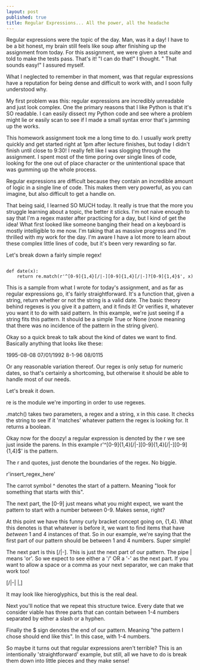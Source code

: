 ```yaml
---
layout: post
published: true
title: Regular Expressions... All the power, all the headache
---
```


Regular expressions were the topic of the day. Man, was it a day! I have to be
a bit honest, my brain still feels like soup after finishing up the assignment
from today. For this assignment, we were given a test suite and told to make the
tests pass. That's it! "I can do that!" I thought. " That sounds easy!" I assured myself.

What I neglected to remember in that moment, was that regular expressions
have a reputation for being dense and difficult to work with, and I soon fully
understood why.

My first problem was this: regular expressions are incredibly unreadable and just
look complex. One the primary reasons that I like Python is that it's SO readable.
I can easily dissect my Python code and see where a problem might lie or easily
scan to see if I made a small syntax error that's jamming up the works.

This homework assignment took me a long time to do. I usually work pretty quickly
and get started right at 1pm after lecture finishes, but today I didn't finish
until close to 9:30! I really felt like I was slogging through the assignment. I spent most of the time poring over single lines of code, looking for the one out of place character or the unintentional space that was gumming up the whole process.

Regular expressions are difficult because they contain an incredible amount of
logic in a single line of code. This makes them very powerful, as you can imagine,
but also difficult to get a handle on.

That being said, I learned SO MUCH today. It really is true that the more you
struggle learning about a topic, the better it sticks. I'm not naive enough to say
that I'm a regex master after practicing for a day, but I kind of get the idea!
What first looked like someone banging their head on a keyboard is mostly
intelligible to me now. I'm taking that as massive progress and I'm thrilled with
my work for the day. I'm aware I have a lot more to learn about these complex little
lines of code, but it's been very rewarding so far.

Let's break down a fairly simple regex!


<pre><code>
def date(x):
    return re.match(r'^[0-9]{1,4}[/|-][0-9]{1,4}[/|-]?[0-9]{1,4}$', x)
</code></pre>

This is a sample from what I wrote for today's assignment, and as far as regular
expressions go, it's fairly straightforward. It's a function that, given a string,
return whether or not the string is a valid date. The basic theory behind regexes
is you give it a pattern, and it finds it! Or verifies it, whatever you want it to
do with said pattern. In this example, we're just seeing if a string fits this pattern. It should be a simple True or None (none meaning that there was no
incidence of the pattern in the string given).

Okay so a quick break to talk about the kind of dates we want to find. Basically
anything that looks like these:

1995-08-08
07/01/1992
8-1-96
08/0115

Or any reasonable variation thereof. Our regex is only setup for numeric dates,
so that's certainly a shortcoming, but otherwise it should be able to handle most
of our needs.

Let's break it down.

re is the module we're importing in order to use regexes.

.match() takes two parameters, a regex and a string, x in this case. It checks
the string to see if it 'matches' whatever pattern the regex is looking for. It returns a boolean.

Okay now for the doozy! a regular expression is denoted by the r we see just inside
the parens. In this example r'^[0-9]{1,4}[/|-][0-9]{1,4}[/|-][0-9]{1,4}$' is the
pattern.

The r and quotes, just denote the boundaries of the regex. No biggie.

r'insert_regex_here'

The carrot symbol ^ denotes the start of a pattern. Meaning "look for something
that starts with this".

The next part, the [0-9] just means what you might expect, we want the pattern to
start with a number between 0-9. Makes sense, right?

At this point we have this funny curly bracket concept going on, {1,4}. What
this denotes is that whatever is before it, we want to find items that
have *between* 1 and 4 instances of that. So in our example, we're saying that the
first part of our pattern should be between 1 and 4 numbers. Super simple!

The next part is this [/|-]. This is just the next part of our pattern. The pipe
| means 'or'. So we expect to see either a '/' OR a '-' as the next part. If you
want to allow a space or a comma as your next separator, we can make that work too!

[/|-| |,]

It may look like hieroglyphics, but this is the real deal.

Next you'll notice that we repeat this structure twice. Every date that we consider
viable has three parts that can contain between 1-4 numbers separated by either a
slash or a hyphen.

Finally the $ sign denotes the end of our pattern. Meaning "the pattern I chose
should end like this". In this case, with 1-4 numbers.

So maybe it turns out that regular expressions aren't terrible? This is an intentionally 'straightforward' example, but still, all we have to do is break them
down into little pieces and they make sense!
